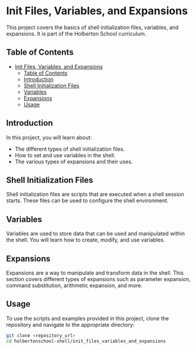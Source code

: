 # Init Files, Variables, and Expansions

This project covers the basics of shell initialization files, variables, and expansions. It is part of the Holberton School curriculum.

## Table of Contents
- [Init Files, Variables, and Expansions](#init-files-variables-and-expansions)
  - [Table of Contents](#table-of-contents)
  - [Introduction](#introduction)
  - [Shell Initialization Files](#shell-initialization-files)
  - [Variables](#variables)
  - [Expansions](#expansions)
  - [Usage](#usage)

## Introduction
In this project, you will learn about:
- The different types of shell initialization files.
- How to set and use variables in the shell.
- The various types of expansions and their uses.

## Shell Initialization Files
Shell initialization files are scripts that are executed when a shell session starts. These files can be used to configure the shell environment.

## Variables
Variables are used to store data that can be used and manipulated within the shell. You will learn how to create, modify, and use variables.

## Expansions
Expansions are a way to manipulate and transform data in the shell. This section covers different types of expansions such as parameter expansion, command substitution, arithmetic expansion, and more.

## Usage
To use the scripts and examples provided in this project, clone the repository and navigate to the appropriate directory:
```sh
git clone <repository_url>
cd holbertonschool-shell/init_files_variables_and_expansions
```
